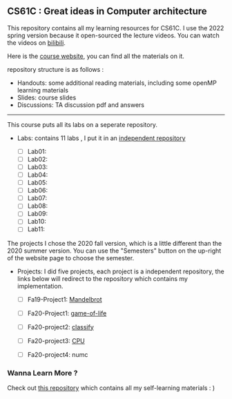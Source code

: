    ## CS61C : Great ideas in Computer architecture

This repository contains all my learning resources for CS61C. I use the 2022 spring version because it open-sourced the lecture videos. You can watch the videos on [bilibili](https://www.bilibili.com/video/BV1uS4y187Vi?spm_id_from=333.337.search-card.all.click&vd_source=c40d835873da22843989e1ed6e0d58c1).

Here is the [course website](https://cs61c.org/sp22/), you can find all the materials on it.

repository structure is as follows :

- Handouts: some additional reading materials, including some openMP learning materials
- Slides: course slides
- Discussions: TA discussion pdf and answers

---

This course puts all its labs on a seperate repository. 

- Labs: contains 11 labs , I put it in an [independent repository](https://github.com/PKUFlyingPig/CS61C-labs)

  - [ ] Lab01: 
  - [ ] Lab02: 
  - [ ] Lab03:   
  - [ ] Lab04: 
  - [ ] Lab05: 
  - [ ] Lab06: 
  - [ ] Lab07: 
  - [ ] Lab08: 
  - [ ] Lab09: 
  - [ ] Lab10: 
  - [ ] Lab11: 

The projects I chose the 2020 fall version, which is a little different than the 2020 summer version. You can use the "Semesters" button on the up-right of the website page to choose the semester.

- Projects: I did five projects, each project is a independent repository, the links below will redirect to the repository which contains my implementation.

  - [ ] Fa19-Project1: [Mandelbrot](https://github.com/PKUFlyingPig/Mandelbrot-Fractal-Zoomer)

  - [ ] Fa20-Project1: [game-of-life](https://github.com/PKUFlyingPig/GameOfLife)
  - [ ] Fa20-project2: [classify](https://github.com/PKUFlyingPig/NeuralNetwork-by-RISC-V)
  - [ ] Fa20-project3: [CPU](https://github.com/PKUFlyingPig/RISC-V_CPU)
  - [ ] Fa20-project4: numc




### Wanna Learn More ?

Check out [this repository](https://github.com/PKUFlyingPig/Self-learning-Computer-Science) which contains all my self-learning materials : )
